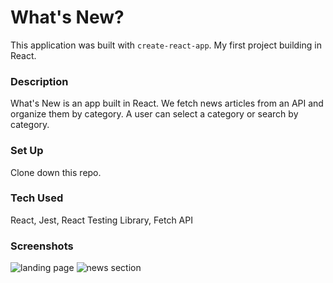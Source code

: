 # What's New?

This application was built with `create-react-app`.
My first project building in React.

### Description

What's New is an app built in React. We fetch news articles from an API and organize them by category. A user can select a category or search by category.


### Set Up

Clone down this repo.


### Tech Used

React, Jest, React Testing Library, Fetch API

### Screenshots

![landing page](https://user-images.githubusercontent.com/32964891/77121804-abea6c00-6a01-11ea-9eba-c4da762bdbf2.png)
![news section](https://user-images.githubusercontent.com/32964891/77121805-ac830280-6a01-11ea-98b2-1aebb9e1bed7.png)
